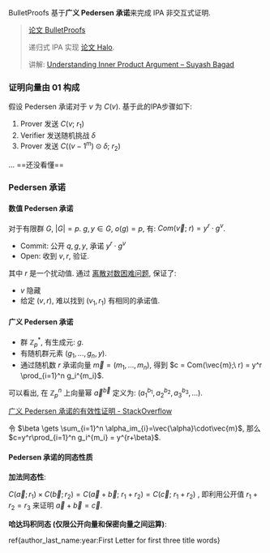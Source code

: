 BulletProofs 基于**广义 Pedersen 承诺**来完成 IPA 非交互式证明. 

> [论文 BulletProofs](../文档/BulletProofs.pdf)
> 
> 递归式 IPA 实现 [论文 Halo](../文档/Halo.pdf). 
> 
> 讲解: [Understanding Inner Product Argument – Suyash Bagad](https://suyash67.github.io/homepage/project/2020/06/28/inner-product-argument.html)

### 证明向量由 01 构成

假设 Pedersen 承诺对于 $v$ 为 $C(v)$. 基于此的IPA步骤如下:

1. Prover 发送 $C(v;\ r_{1})$
2. Verifier 发送随机挑战 $\delta$
3. Prover 发送 $C((v-1^{m})\odot \delta;\ r_{2})$

... ==还没看懂==

### Pedersen 承诺

#### 数值 Pedersen 承诺

对于有限群 $G,\ \vert G\vert =p$. $g, y\in G$, $o(g)=p$, 有: $Com(\vec{v};\ r)=y^{r} \cdot g^{v}$.

- Commit: 公开 $q, g, y$, 承诺 $y^{r}\cdot g^{v}$
- Open: 收到 $v,r$, 验证.

其中 $r$ 是一个扰动值. 通过 [离散对数困难问题](../../../../数论/欧拉定理.md), 保证了:
- $v$ 隐藏
- 给定 $(v, r)$, 难以找到 $(v_{1}, r_{1})$ 有相同的承诺值.

#### 广义 Pedersen 承诺

-   群 $\mathbb{Z}_p^*$, 有生成元: $g$.
-   有随机群元素 $(g_1,\dots,g_n,y)$.
-   通过随机数 $r$ 承诺向量 $\vec{m} = (m_1,\dots, m_n)$, 得到 $c = Com(\vec{m};\ r) = y^r \prod_{i=1}^n g_i^{m_i}$.

可以看出, 在 $\mathbb{Z}_{p}^{n}$ 上向量幂 $\vec{a}^\vec{b}$ 定义为: $(a_{1}^{b_{1}}, a_{2}^{b_{2}} ,a_{3}^{b_{3}},\dots )$.

[广义 Pedersen 承诺的有效性证明 - StackOverflow](https://crypto.stackexchange.com/questions/55955/using-pedersen-commitment-for-a-vector)

令 $\beta \gets \sum_{i=1}^n \alpha_im_{i}=\vec{\alpha}\cdot\vec{m}$, 那么 $c=y^r\prod_{i=1}^n g_i^{m_i} = y^{r+\beta}$.

#### Pedersen 承诺的同态性质

**加法同态性**: 

$C(\vec{a};r_{1})\times C(\vec{b}; r_{2})=C(\vec{a}+\vec{b};\ r_{1}+r_{2})=C(\vec{c};\ r_{1}+r_{2})$ , 即利用公开值 $r_{1}+r_{2}=r_{3}$ 来证明 $\vec{a}+\vec{b}=\vec{c}$.


**哈达玛积同态 (仅限公开向量和保密向量之间运算)**:


ref{author_last_name:year:First Letter for first three title words}